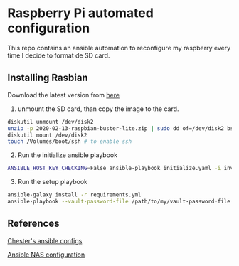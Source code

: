 # Raspberry Pi automated configuration

This repo contains an ansible automation to reconfigure my raspberry every time I decide to format de SD card.

## Installing Rasbian

Download the latest version from [here](https://www.raspberrypi.org/downloads/raspbian/)

1. unmount the SD card, than copy the image to the card.

```bash
diskutil unmount /dev/disk2
unzip -p 2020-02-13-raspbian-buster-lite.zip | sudo dd of=/dev/disk2 bs=4m
diskutil mount /dev/disk2
touch /Volumes/boot/ssh # to enable ssh
```

2. Run the initialize ansible playbook

```bash
ANSIBLE_HOST_KEY_CHECKING=False ansible-playbook initialize.yaml -i inventories/thspinto
```

3. Run the setup playbook

```bash
ansible-galaxy install -r requirements.yml
ansible-playbook --vault-password-file /path/to/my/vault-password-file setup.yaml -i inventories/thspinto
```

## References

[Chester's ansible configs](https://github.com/chesterbr/chester-ansible-configs)

[Ansible NAS configuration](https://github.com/davestephens/ansible-nas)
